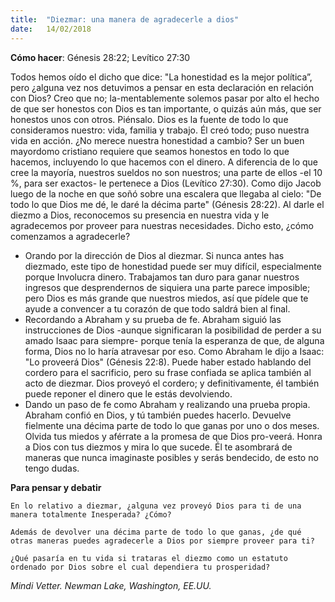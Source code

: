 ```yaml
---
title:  "Diezmar: una manera de agradecerle a dios"
date:   14/02/2018
---
```


**Cómo hacer**: Génesis 28:22; Levítico 27:30  

Todos hemos oído el dicho que dice: "La honestidad es la mejor política”, pero ¿alguna vez nos detuvimos a pensar en esta declaración en relación con Dios? Creo que no; la-mentablemente solemos pasar por alto el hecho de que ser honestos con Dios es tan importante, o quizás aún más, que ser honestos unos con otros. Piénsalo. Dios es la fuente de todo lo que consideramos nuestro: vida, familia y trabajo. Él creó todo; puso nuestra vida en acción. ¿No merece nuestra honestidad a cambio? Ser un buen mayordomo cristiano requiere que seamos honestos en todo lo que hacemos, incluyendo lo que hacemos con el dinero. A diferencia de lo que cree la mayoría, nuestros sueldos no son nuestros; una parte de ellos -el 10 %, para ser exactos- le pertenece a Dios (Levítico 27:30). Como dijo Jacob luego de la noche en que soñó sobre una escalera que llegaba al cielo: "De todo lo que Dios me dé, le daré la décima parte" (Génesis 28:22). Al darle el diezmo a Dios, reconocemos su presencia en nuestra vida y le agradecemos por proveer para nuestras necesidades. Dicho esto, ¿cómo comenzamos a agradecerle?

- Orando por la dirección de Dios al diezmar. Si nunca antes has diezmado, este tipo de honestidad puede ser muy difícil, especialmente porque Involucra dinero. Trabajamos tan duro para ganar nuestros ingresos que desprendernos de siquiera una parte parece imposible; pero Dios es más grande que nuestros miedos, así que pídele que te ayude a convencer a tu corazón de que todo saldrá bien al final. 
- Recordando a Abraham y su prueba de fe. Abraham siguió las instrucciones de Dios -aunque significaran la posibilidad de perder a su amado Isaac para siempre- porque tenía la esperanza de que, de alguna forma, Dios no lo haría atravesar por eso. Como Abraham le dijo a Isaac: "Lo proveerá Dios" (Génesis 22:8). Puede haber estado hablando del cordero para el sacrificio, pero su frase confiada se aplica también al acto de diezmar. Dios proveyó el cordero; y definitivamente, él también puede reponer el dinero que le estás devolviendo. 
- Dando un paso de fe como Abraham y realizando una prueba propia. Abraham confió en Dios, y tú también puedes hacerlo. Devuelve fielmente una décima parte de todo lo que ganas por uno o dos meses. Olvida tus miedos y aférrate a la promesa de que Dios pro-veerá. Honra a Dios con tus diezmos y mira lo que sucede. Él te asombrará de maneras que nunca imaginaste posibles y serás bendecido, de esto no tengo dudas. 

**Para pensar y debatir** 

`En lo relativo a diezmar, ¿alguna vez proveyó Dios para ti de una manera totalmente Inesperada? ¿Cómo?` 

`Además de devolver una décima parte de todo lo que ganas, ¿de qué otras maneras puedes agradecerle a Dios por siempre proveer para ti?` 

`¿Qué pasaría en tu vida si trataras el diezmo como un estatuto ordenado por Dios sobre el cual dependiera tu prosperidad?` 

_Mindi Vetter. Newman Lake, Washington, EE.UU._